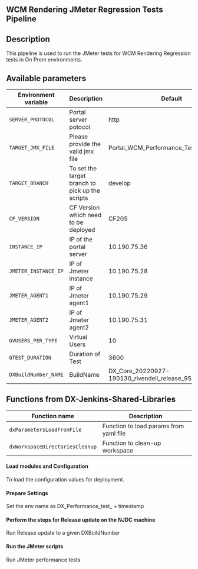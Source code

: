 ## WCM Rendering JMeter Regression Tests Pipeline
## Description

This pipeline is used to run the JMeter tests for WCM Rendering Regression tests in On Prem environments.

## Available parameters

| Environment variable | Description | Default | Remarks
| -- | -- | -- | -- |
| `SERVER_PROTOCOL` | Portal server potocol | http | 
| `TARGET_JMX_FILE` | Please provide the valid jmx file | Portal_WCM_Performance_Test_Scenario.jmx |
| `TARGET_BRANCH` | To set the target branch to pick up the scripts | develop | 
| `CF_VERSION` |  CF Version which need to be deployed | CF205 | 
| `INSTANCE_IP` | IP of the portal server  | 10.190.75.36 | 
| `JMETER_INSTANCE_IP` | IP of Jmeter instance | 10.190.75.28 |
| `JMETER_AGENT1` | IP of Jmeter agent1 | 10.190.75.29 |
| `JMETER_AGENT2` | IP of Jmeter agent2 | 10.190.75.31 |
| `GVUSERS_PER_TYPE` | Virtual Users  | 10 |
| `GTEST_DURATION` | Duration of Test | 3600 |
| `DXBuildNumber_NAME` | BuildName | DX_Core_20220927-190130_rivendell_release_95_CF207 |

## Functions from DX-Jenkins-Shared-Libraries

| Function name| Description |
| -- | -- |
| `dxParametersLoadFromFile` | Function to load params from yaml file |
| `dxWorkspaceDirectoriesCleanup` | Function to clean-up workspace  |

#### Load modules and Configuration
To load the configuration values for deployment.

#### Prepare Settings
Set the env name as DX_Performance_test_ + timestamp
#### Perform the steps for  Release update on the NJDC machine 
Run Release update to a given DXBuildNumber
#### Run the JMeter scripts
Run JMeter performance tests

